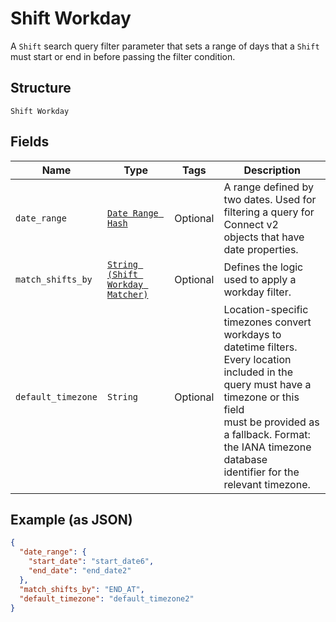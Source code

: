 
# Shift Workday

A `Shift` search query filter parameter that sets a range of days that
a `Shift` must start or end in before passing the filter condition.

## Structure

`Shift Workday`

## Fields

| Name | Type | Tags | Description |
|  --- | --- | --- | --- |
| `date_range` | [`Date Range Hash`](../../doc/models/date-range.md) | Optional | A range defined by two dates. Used for filtering a query for Connect v2<br>objects that have date properties. |
| `match_shifts_by` | [`String (Shift Workday Matcher)`](../../doc/models/shift-workday-matcher.md) | Optional | Defines the logic used to apply a workday filter. |
| `default_timezone` | `String` | Optional | Location-specific timezones convert workdays to datetime filters.<br>Every location included in the query must have a timezone or this field<br>must be provided as a fallback. Format: the IANA timezone database<br>identifier for the relevant timezone. |

## Example (as JSON)

```json
{
  "date_range": {
    "start_date": "start_date6",
    "end_date": "end_date2"
  },
  "match_shifts_by": "END_AT",
  "default_timezone": "default_timezone2"
}
```

